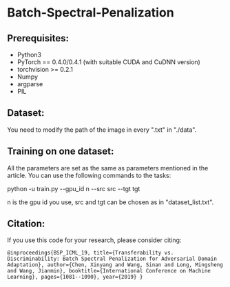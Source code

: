 # Batch-Spectral-Penalization

## Prerequisites:

* Python3
* PyTorch == 0.4.0/0.4.1 (with suitable CUDA and CuDNN version)
* torchvision >= 0.2.1
* Numpy
* argparse
* PIL

## Dataset:

You need to modify the path of the image in every ".txt" in "./data".

## Training on one dataset:

All the parameters are set as the same as parameters mentioned in the article. 
You can use the following commands to the tasks:

python -u train.py --gpu_id n --src src --tgt tgt

n is the gpu id you use, src and tgt can be chosen as in "dataset_list.txt".

## Citation:

If you use this code for your research, please consider citing:

`
@inproceedings{BSP_ICML_19,
  title={Transferability vs. Discriminability: Batch Spectral Penalization for Adversarial Domain Adaptation},
  author={Chen, Xinyang and Wang, Sinan and Long, Mingsheng and Wang, Jianmin},
  booktitle={International Conference on Machine Learning},
  pages={1081--1090},
  year={2019}
}
`
